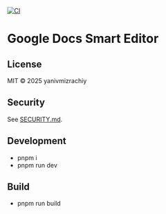 [![CI](https://github.com/yanivmizrachiy/google-docs-smart-editor/actions/workflows/ci.yml/badge.svg)](https://github.com/yanivmizrachiy/google-docs-smart-editor/actions/workflows/ci.yml)

# Google Docs Smart Editor

## License
MIT © 2025 yanivmizrachiy

## Security
See [SECURITY.md](SECURITY.md).

## Development
- pnpm i
- pnpm run dev

## Build
- pnpm run build
